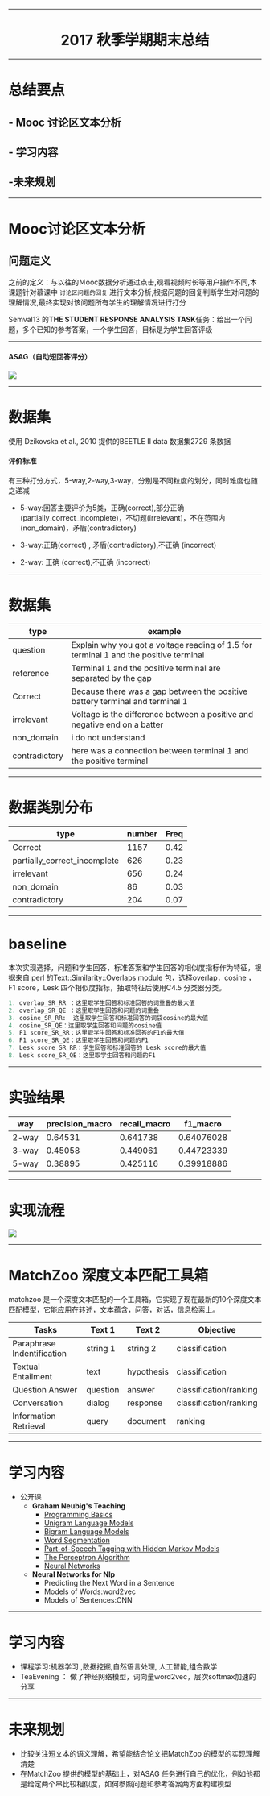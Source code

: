 <!-- $theme: default -->

<!-- $theme: default -->
---
# <center>2017 秋季学期期末总结 <center>
---
# 总结要点
## - 	Mooc 讨论区文本分析
## - 	学习内容
## -未来规划
---

# Mooc讨论区文本分析

## 问题定义

之前的定义：与以往的Ｍooc数据分析通过点击,观看视频时长等用户操作不同,本课题针对慕课中 `讨论区问题的回复` 进行文本分析,根据问题的回复判断学生对问题的理解情况,最终实现对该问题所有学生的理解情况进行打分

Semval13 的**THE STUDENT RESPONSE ANALYSIS TASK**任务：给出一个问题，多个已知的参考答案，一个学生回答，目标是为学生回答评级

---

#### ASAG（自动短回答评分）

![](/Users/oliver/Desktop/AI_photo/asag/asag.1.png)

---

# 数据集

使用 Dzikovska et al., 2010 提供的BEETLE II data 数据集2729 条数据

#### 评价标准

有三种打分方式，5-way,2-way,3-way，分别是不同粒度的划分，同时难度也随之递减

- 5-way:回答主要评价为5类，正确(correct),部分正确(partially_correct_incomplete)，不切题(irrelevant)，不在范围内(non_domain)，矛盾(contradictory)

- 3-way:正确(correct) , 矛盾(contradictory),不正确 (incorrect)

- 2-way:   正确 (correct),不正确 (incorrect)

---
# 数据集
| type | example |
| ---------------------------- | ------ |
|question| Explain why you got a voltage reading of 1.5 for terminal 1 and the positive terminal|
|reference|Terminal 1 and the positive terminal are separated by the gap|
| Correct| Because there was a gap between the positive battery terminal and terminal 1   |
| irrelevant     | Voltage is the difference between a positive and negative end on a batter    |
| non_domain                   | i do not understand     |
| contradictory                | here was a connection between terminal 1 and the positive terminal    |


---



# 数据类别分布

| type                         | number | Freq |
| ---------------------------- | ------ | ---- |
| Correct                      | 1157   | 0.42 |
| partially_correct_incomplete | 626    | 0.23 |
| irrelevant                   | 656    | 0.24 |
| non_domain                   | 86     | 0.03 |
| contradictory                | 204    | 0.07 |

---

# baseline 

本次实现选择，问题和学生回答，标准答案和学生回答的相似度指标作为特征，根据来自 perl 的Text::Similarity::Overlaps module 包，选择overlap，cosine ，F1 score，Lesk 四个相似度指标，抽取特征后使用C4.5 分类器分类。
~~~python
1. overlap_SR_RR ：这里取学生回答和标准回答的词重叠的最大值
2. overlap_SR_QE ：这里取学生回答和问题的词重叠
3. cosine_SR_RR:  这里取学生回答和标准回答的词袋cosine的最大值
4. cosine_SR_QE：这里取学生回答和问题的cosine值
5. F1 score_SR_RR：这里取学生回答和标准回答的F1的最大值
6. F1 score_SR_QE：这里取学生回答和问题的F1
7. Lesk score_SR_RR：学生回答和标准回答的 Lesk score的最大值
8. Lesk score_SR_QE：这里取学生回答和问题的F1
~~~

---
# 实验结果

| way   | precision_macro     | recall_macro        | f1_macro            |
| ----- | ------------------- | ------------------- | ------------------- |
| 2-way | 0.64531 | 0.641738 | 0.64076028 |
| 3-way | 0.45058 | 0.449061 | 0.44723339 |
| 5-way | 0.38895 | 0.425116 | 0.39918886 |



---

# 实现流程

![](/Users/oliver/Desktop/AI_photo/2017期末检查/流程mooc1.png)

--- 

# MatchZoo 深度文本匹配工具箱

matchzoo 是一个深度文本匹配的一个工具箱，它实现了现在最新的10个深度文本匹配模型，它能应用在转述，文本蕴含，问答，对话，信息检索上。

| Tasks                      | Text 1   | Text 2     | Objective              |
| -------------------------- | -------- | ---------- | ---------------------- |
| Paraphrase Indentification | string 1 | string 2   | classification         |
| Textual Entailment         | text     | hypothesis | classification         |
| Question Answer            | question | answer     | classification/ranking |
| Conversation               | dialog   | response   | classification/ranking |
| Information Retrieval      | query    | document   | ranking                |
---

# 学习内容

- 公开课
  - **Graham Neubig's Teaching**
    - [Programming Basics](http://www.phontron.com/slides/nlp-programming-en-00-intro.pdf)
    - [Unigram Language Models](http://www.phontron.com/slides/nlp-programming-en-01-unigramlm.pdf)
    -  [Bigram Language Models](http://www.phontron.com/slides/nlp-programming-en-02-bigramlm.pdf)
    -  [Word Segmentation](http://www.phontron.com/slides/nlp-programming-en-03-ws.pdf)
    - [Part-of-Speech Tagging with Hidden Markov Models](http://www.phontron.com/slides/nlp-programming-en-04-hmm.pdf)
    - [The Perceptron Algorithm](http://www.phontron.com/slides/nlp-programming-en-05-perceptron.pdf)
    - [Neural Networks](http://www.phontron.com/slides/nlp-programming-en-07-nn.pdf)
  - **Neural Networks for Nlp**
    - Predicting the Next Word in a Sentence
    - Models of Words:word2vec
    - Models of Sentences:CNN

---
# 学习内容
- 课程学习:机器学习 ,数据挖掘,自然语言处理,  人工智能,组合数学
- TeaEvening ： 做了神经网络模型，词向量word2vec，层次softmax加速的分享

---

# 未来规划

- 比较关注短文本的语义理解，希望能结合论文把MatchZoo 的模型的实现理解清楚
- 在MatchZoo 提供的模型的基础上，对ASAG 任务进行自己的优化，例如他都是给定两个串比较相似度，如何参照问题和参考答案两方面构建模型

